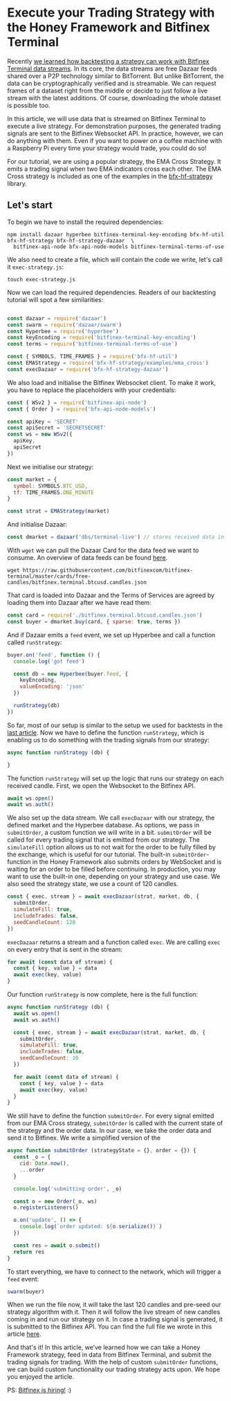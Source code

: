 # Execute your Trading Strategy with the Honey Framework and Bitfinex Terminal

Recently [we learned how backtesting a strategy can work with Bitfinex Terminal data streams](./backtesting-with-hf.md). In its core, the data streams are free Dazaar feeds shared over a P2P technology similar to BitTorrent. But unlike BitTorrent, the data can be cryptographically verified and is streamable. We can request frames of a dataset right from the middle or decide to just follow a live stream with the latest additions. Of course, downloading the whole dataset is possible too.

In this article, we will use data that is streamed on Bitfinex Terminal to execute a live strategy. For demonstration purposes, the generated trading signals are sent to the Bitfinex Websocket API. In practice, however, we can do anything with them. Even if you want to power on a coffee machine with a Raspberry Pi every time your strategy would trade, you could do so!

For our tutorial, we are using a popular strategy, the EMA Cross Strategy. It emits a trading signal when two EMA indicators cross each other. The EMA Cross strategy is included as one of the examples in the [bfx-hf-strategy](https://github.com/bitfinexcom/bfx-hf-strategy) library.

## Let's start

To begin we have to install the required dependencies:

```
npm install dazaar hyperbee bitfinex-terminal-key-encoding bfx-hf-util bfx-hf-strategy bfx-hf-strategy-dazaar  \
  bitfinex-api-node bfx-api-node-models bitfinex-terminal-terms-of-use
```

We also need to create a file, which will contain the code we write, let's call it `exec-strategy.js`:

```
touch exec-strategy.js
```

Now we can load the required dependencies. Readers of our backtesting tutorial will spot a few similarities:

```js

const dazaar = require('dazaar')
const swarm = require('dazaar/swarm')
const Hyperbee = require('hyperbee')
const keyEncoding = require('bitfinex-terminal-key-encoding')
const terms = require('bitfinex-terminal-terms-of-use')

const { SYMBOLS, TIME_FRAMES } = require('bfx-hf-util')
const EMAStrategy = require('bfx-hf-strategy/examples/ema_cross')
const execDazaar = require('bfx-hf-strategy-dazaar')
```

We also load and initialise the Bitfinex Websocket client. To make it work, you have to replace the placeholders with your credentials:

```js
const { WSv2 } = require('bitfinex-api-node')
const { Order } = require('bfx-api-node-models')

const apiKey = 'SECRET'
const apiSecret = 'SECRETSECRET'
const ws = new WSv2({
  apiKey,
  apiSecret
})
```


Next we initialise our strategy:

```js
const market = {
  symbol: SYMBOLS.BTC_USD,
  tf: TIME_FRAMES.ONE_MINUTE
}

const strat = EMAStrategy(market)
```

And initialise Dazaar:

```js
const dmarket = dazaar('dbs/terminal-live') // stores received data in `dbs/terminal-live`
```

With `wget` we can pull the Dazaar Card for the data feed we want to consume. An overview of data feeds can be found [here](../cards).

```
wget https://raw.githubusercontent.com/bitfinexcom/bitfinex-terminal/master/cards/free-candles/bitfinex.terminal.btcusd.candles.json
```

That card is loaded into Dazaar and the Terms of Services are agreed by loading them into Dazaar after we have read them:

```js
const card = require('./bitfinex.terminal.btcusd.candles.json')
const buyer = dmarket.buy(card, { sparse: true, terms })
```

And if Dazaar emits a `feed` event, we set up Hyperbee and call a function called `runStrategy`:

```js
buyer.on('feed', function () {
  console.log('got feed')

  const db = new Hyperbee(buyer.feed, {
    keyEncoding,
    valueEncoding: 'json'
  })

  runStrategy(db)
})
```

So far, most of our setup is similar to the setup we used for backtests in the [last article](./backtesting-with-hf.md). Now we have to define the function `runStrategy`, which is enabling us to do something with the trading signals from our strategy:

```js
async function runStrategy (db) {

}
```

The function `runStrategy` will set up the logic that runs our strategy on each received candle. First, we open the Websocket to the Bitfinex API.


```js
await ws.open()
await ws.auth()
```

We also set up the data stream. We call `execDazaar` with our strategy, the defined market and the Hyperbee database. As options, we pass in `submitOrder`, a custom function we will write in a bit. `submitOrder` will be called for every trading signal that is emitted from our strategy. The `simulateFill` option allows us to not wait for the order to be fully filled by the exchange, which is useful for our tutorial. The built-in `submitOrder`-function in the Honey Framework also submits orders by WebSocket and is waiting for an order to be filled before continuing. In production, you may want to use the built-in one, depending on your strategy and use case. We also seed the strategy state, we use a count of 120 candles.


```js
const { exec, stream } = await execDazaar(strat, market, db, {
  submitOrder,
  simulateFill: true,
  includeTrades: false,
  seedCandleCount: 120
})
```

`execDazaar` returns a stream and a function called `exec`. We are calling `exec` on every entry that is sent in the stream:

```js
for await (const data of stream) {
  const { key, value } = data
  await exec(key, value)
}
```

Our function `runStrategy` is now complete, here is the full function:

```js
async function runStrategy (db) {
  await ws.open()
  await ws.auth()

  const { exec, stream } = await execDazaar(strat, market, db, {
    submitOrder,
    simulateFill: true,
    includeTrades: false,
    seedCandleCount: 10
  })

  for await (const data of stream) {
    const { key, value } = data
    await exec(key, value)
  }
}
```

We still have to define the function `submitOrder`. For every signal emitted from our EMA Cross strategy, `submitOrder` is called with the current state of the strategy and the order data. In our case, we take the order data and send it to Bitfinex. We write a simplified version of the


```js
async function submitOrder (strategyState = {}, order = {}) {
  const _o = {
    cid: Date.now(),
    ...order
  }

  console.log('submitting order', _o)

  const o = new Order(_o, ws)
  o.registerListeners()

  o.on('update', () => {
    console.log(`order updated: ${o.serialize()}`)
  })

  const res = await o.submit()
  return res
}
```

To start everything, we have to connect to the network, which will trigger a `feed` event:

```js
swarm(buyer)
```

When we run the file now, it will take the last 120 candles and pre-seed our strategy algorithm with it. Then it will follow the live stream of new candles coming in and run our strategy on it. In case a trading signal is generated, it is submitted to the Bitfinex API. You can find the full file we wrote in this article [here](../examples/exec-strategy.js).

And that's it! In this article, we’ve learned how we can take a Honey Framework strategy, feed in data from Bitfinex Terminal, and submit the trading signals for trading. With the help of custom `submitOrder` functions, we can build custom functionality our trading strategy acts upon. We hope you enjoyed the article.

PS: [Bitfinex is hiring!](https://bitfinex.recruitee.com/) :)
